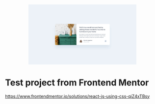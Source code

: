 <p align="center">
  <img src="https://github.com/jonsnowpt/articlePreviewComponent/blob/main/src/assets/frontendmentor_project-min.jpg" alt="Frontend Mentor Project 1" width="70%" />
</p>

# Test project from Frontend Mentor

https://www.frontendmentor.io/solutions/react-js-using-css-qiZ4xTBsy
